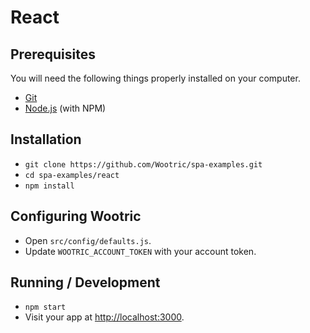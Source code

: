 # React

## Prerequisites

You will need the following things properly installed on your computer.

* [Git](https://git-scm.com/)
* [Node.js](https://nodejs.org/) (with NPM)

## Installation

* `git clone https://github.com/Wootric/spa-examples.git`
* `cd spa-examples/react`
* `npm install`

## Configuring Wootric
* Open `src/config/defaults.js`.
* Update `WOOTRIC_ACCOUNT_TOKEN` with your account token.

## Running / Development

* `npm start`
* Visit your app at [http://localhost:3000](http://localhost:3000).
